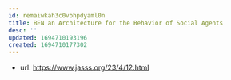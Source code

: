 ```yaml
---
id: remaiwkah3c0vbhpdyaml0n
title: BEN an Architecture for the Behavior of Social Agents
desc: ''
updated: 1694710193196
created: 1694710177302
---
```


- url: https://www.jasss.org/23/4/12.html